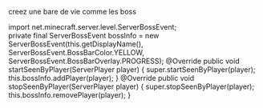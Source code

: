 creez une bare de vie comme les boss

import net.minecraft.server.level.ServerBossEvent;	
private final ServerBossEvent bossInfo = new ServerBossEvent(this.getDisplayName(), ServerBossEvent.BossBarColor.YELLOW, ServerBossEvent.BossBarOverlay.PROGRESS);
@Override
public void startSeenByPlayer(ServerPlayer player) {
	super.startSeenByPlayer(player);
	this.bossInfo.addPlayer(player);
}
@Override
public void stopSeenByPlayer(ServerPlayer player) {
	super.stopSeenByPlayer(player);
	this.bossInfo.removePlayer(player);
}
